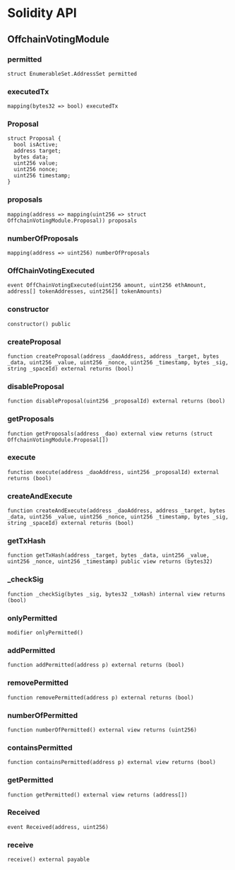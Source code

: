 # Solidity API

## OffchainVotingModule

### permitted

```solidity
struct EnumerableSet.AddressSet permitted
```

### executedTx

```solidity
mapping(bytes32 => bool) executedTx
```

### Proposal

```solidity
struct Proposal {
  bool isActive;
  address target;
  bytes data;
  uint256 value;
  uint256 nonce;
  uint256 timestamp;
}
```

### proposals

```solidity
mapping(address => mapping(uint256 => struct OffchainVotingModule.Proposal)) proposals
```

### numberOfProposals

```solidity
mapping(address => uint256) numberOfProposals
```

### OffChainVotingExecuted

```solidity
event OffChainVotingExecuted(uint256 amount, uint256 ethAmount, address[] tokenAddresses, uint256[] tokenAmounts)
```

### constructor

```solidity
constructor() public
```

### createProposal

```solidity
function createProposal(address _daoAddress, address _target, bytes _data, uint256 _value, uint256 _nonce, uint256 _timestamp, bytes _sig, string _spaceId) external returns (bool)
```

### disableProposal

```solidity
function disableProposal(uint256 _proposalId) external returns (bool)
```

### getProposals

```solidity
function getProposals(address _dao) external view returns (struct OffchainVotingModule.Proposal[])
```

### execute

```solidity
function execute(address _daoAddress, uint256 _proposalId) external returns (bool)
```

### createAndExecute

```solidity
function createAndExecute(address _daoAddress, address _target, bytes _data, uint256 _value, uint256 _nonce, uint256 _timestamp, bytes _sig, string _spaceId) external returns (bool)
```

### getTxHash

```solidity
function getTxHash(address _target, bytes _data, uint256 _value, uint256 _nonce, uint256 _timestamp) public view returns (bytes32)
```

### _checkSig

```solidity
function _checkSig(bytes _sig, bytes32 _txHash) internal view returns (bool)
```

### onlyPermitted

```solidity
modifier onlyPermitted()
```

### addPermitted

```solidity
function addPermitted(address p) external returns (bool)
```

### removePermitted

```solidity
function removePermitted(address p) external returns (bool)
```

### numberOfPermitted

```solidity
function numberOfPermitted() external view returns (uint256)
```

### containsPermitted

```solidity
function containsPermitted(address p) external view returns (bool)
```

### getPermitted

```solidity
function getPermitted() external view returns (address[])
```

### Received

```solidity
event Received(address, uint256)
```

### receive

```solidity
receive() external payable
```

